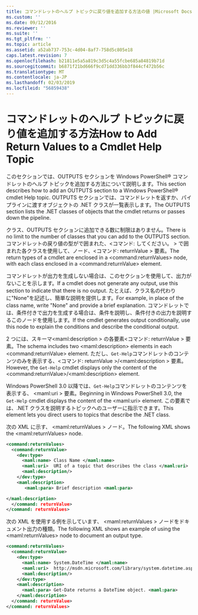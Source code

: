 ```yaml
---
title: コマンドレットのヘルプ トピックに戻り値を追加する方法の値 |Microsoft Docs
ms.custom: ''
ms.date: 09/12/2016
ms.reviewer: ''
ms.suite: ''
ms.tgt_pltfrm: ''
ms.topic: article
ms.assetid: a52ab737-753c-4d04-8af7-758d5c805e18
caps.latest.revision: 7
ms.openlocfilehash: b21811e5a5a819c3d5c4a55fcbe685a84819b71d
ms.sourcegitcommit: b6871f21bd666f9cd71dd336bb3f844cf472b56c
ms.translationtype: MT
ms.contentlocale: ja-JP
ms.lasthandoff: 02/03/2019
ms.locfileid: "56859438"
---
```

# <a name="how-to-add-return-values-to-a-cmdlet-help-topic"></a><span data-ttu-id="523b7-102">コマンドレットのヘルプ トピックに戻り値を追加する方法</span><span class="sxs-lookup"><span data-stu-id="523b7-102">How to Add Return Values to a Cmdlet Help Topic</span></span>

<span data-ttu-id="523b7-103">このセクションでは、OUTPUTS セクションを Windows PowerShell® コマンドレットのヘルプ トピックを追加する方法について説明します。</span><span class="sxs-lookup"><span data-stu-id="523b7-103">This section describes how to add an OUTPUTS section to a Windows PowerShell® cmdlet Help topic.</span></span> <span data-ttu-id="523b7-104">OUTPUTS セクションでは、コマンドレットを返すか、パイプラインに渡すオブジェクトの .NET クラスが一覧表示します。</span><span class="sxs-lookup"><span data-stu-id="523b7-104">The OUTPUTS section lists the .NET classes of objects that the cmdlet returns or passes down the pipeline.</span></span>

<span data-ttu-id="523b7-105">クラス、OUTPUTS セクションに追加できる数に制限はありません。</span><span class="sxs-lookup"><span data-stu-id="523b7-105">There is no limit to the number of classes that you can add to the OUTPUTS section.</span></span> <span data-ttu-id="523b7-106">コマンドレットの戻り値の型がで囲まれた、\<コマンド: してください。 > で囲まれた各クラスを使用して、ノード、\<コマンド: returnValue > 要素。</span><span class="sxs-lookup"><span data-stu-id="523b7-106">The return types of a cmdlet are enclosed in a \<command:returnValues> node, with each class enclosed in a \<command:returnValue> element.</span></span>

<span data-ttu-id="523b7-107">コマンドレットが出力を生成しない場合は、このセクションを使用して、出力がないことを示します。</span><span class="sxs-lookup"><span data-stu-id="523b7-107">If a cmdlet does not generate any output, use this section to indicate that there is no output.</span></span> <span data-ttu-id="523b7-108">たとえば、クラス名の代わりに"None"を記述し、簡単な説明を提供します。</span><span class="sxs-lookup"><span data-stu-id="523b7-108">For example, in place of the class name, write "None" and provide a brief explanation.</span></span> <span data-ttu-id="523b7-109">コマンドレットでは、条件付きで出力を生成する場合は、条件を説明し、条件付きの出力を説明するこのノードを使用します。</span><span class="sxs-lookup"><span data-stu-id="523b7-109">If the cmdlet generates output conditionally, use this node to explain the conditions and describe the conditional output.</span></span>

<span data-ttu-id="523b7-110">2 つには、スキーマ\<maml:description > の各要素\<コマンド: returnValue > 要素。</span><span class="sxs-lookup"><span data-stu-id="523b7-110">The schema includes two \<maml:description> elements in each \<command:returnValue> element.</span></span> <span data-ttu-id="523b7-111">ただし、`Get-Help`コマンドレットのコンテンツのみを表示する、\<コマンド: returnValue >/\<maml:description > 要素。</span><span class="sxs-lookup"><span data-stu-id="523b7-111">However, the `Get-Help` cmdlet displays only the content of the \<command:returnValue>/\<maml:description> element.</span></span>

<span data-ttu-id="523b7-112">Windows PowerShell 3.0 以降では、`Get-Help`コマンドレットのコンテンツを表示する、 \<maml:uri > 要素。</span><span class="sxs-lookup"><span data-stu-id="523b7-112">Beginning in Windows PowerShell 3.0, the `Get-Help` cmdlet displays the content of the \<maml:uri> element.</span></span> <span data-ttu-id="523b7-113">この要素では、.NET クラスを説明するトピックへのユーザーに指示できます。</span><span class="sxs-lookup"><span data-stu-id="523b7-113">This element lets you direct users to topics that describe the .NET class.</span></span>

<span data-ttu-id="523b7-114">次の XML に示す、 \<maml:returnValues > ノード。</span><span class="sxs-lookup"><span data-stu-id="523b7-114">The following XML shows the \<maml:returnValues> node.</span></span>

```xml
<command:returnValues>
  <command:returnValue>
    <dev:type>
      <maml:name> Class Name </maml:name>
      <maml:uri>  URI of a topic that describes the class </maml:uri>
      <maml:description/>
    </dev:type>
    <maml:description>
       <maml:para> Brief description <maml:para>

</maml:description>
  </command: returnValue>
</command: returnValues>
```

<span data-ttu-id="523b7-115">次の XML を使用する例を示しています、 \<maml:returnValues > ノードをドキュメント出力の種類。</span><span class="sxs-lookup"><span data-stu-id="523b7-115">The following XML shows an example of using the \<maml:returnValues> node to document an output type.</span></span>

```xml
<command:returnValues>
  <command:returnValue>
    <dev:type>
      <maml:name> System.DateTime </maml:name>
      <maml:uri>  http://msdn.microsoft.com/library/system.datetime.aspx </maml:uri>
      <maml:description/>
    </dev:type>
    <maml:description>
      <maml:para> Get-Date returns a DateTime object. <maml:para>
    </maml:description>
  </command: returnValue>
</command: returnValues>
```



